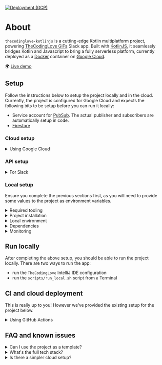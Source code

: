 [![Deployment (GCP)](https://github.com/gchristov/thecodinglove-kotlinjs/actions/workflows/deploy_gcp.yml/badge.svg)](https://github.com/gchristov/thecodinglove-kotlinjs/actions/workflows/deploy_gcp.yml)

# About

`thecodinglove-kotlinjs` is a cutting-edge Kotlin multiplatform project, powering [TheCodingLove GIFs](https://slack.com/apps/AFNEWBNFN) Slack app. Built with [KotlinJS](https://kotlinlang.org/docs/js-overview.html), it seamlessly bridges Kotlin and Javascript to bring a fully serverless platform, currently deployed as a [Docker](https://www.docker.com/) container on [Google Cloud](https://cloud.google.com/run).

🌍 [Live demo](https://thecodinglove.crowdstandout.com)

## Setup

Follow the instructions below to setup the project locally and in the cloud. Currently, the project is configured for Google Cloud and expects the following bits to be setup before you can run it locally:
- Service account for [PubSub](https://cloud.google.com/pubsub). The actual publisher and subscribers are automatically setup in code.
- [Firestore](https://firebase.google.com/docs/firestore)

### Cloud setup

<details>
  <summary>Using Google Cloud</summary>

1. Create a new Google Cloud project
2. Enable the following APIs:
   - `Cloud Pub/Sub API`, used for communication between services
   - `Cloud Firestore API`, used for data storage
3. Setup Firestore:
   - Create a new Firestore database in Google Cloud
   - Navigate to your Firestore database -> Security rules
   - Click `Enable Firebase` to allow editing of the rules. This will add two service accounts to your project:
      - `firebase-adminsdk-5-random-chars@projectname.iam.gserviceaccount.com` - provides credentials for the Firebase Admin SDK. We will use this account's API key in the code so you can rename it to something clearer, like `App backend`
      - `firebase-service-account@firebase-sa-management.iam.gserviceaccount.com` - manages and links Firebase services to Google Cloud projects
   - Navigate to your project in Firebase -> Firebase Database -> Rules and paste the following setup
   ```
   rules_version = '2';
   service cloud.firestore {
      match /databases/{database}/documents {
         match /{document=**} {
            // The backend uses the Firebase Admin SDK, so external access is disabled  
            allow read, write: if false;
         }
      }
   }
   ```
4. Navigate to IAM and admin and give your `firebase-adminsdk` account the following additional roles
   - `Pub/Sub Admin`, for managing the PubSub subscriptions
5. Create a new API key for your `firebase-adminsdk` service account and save it locally.
</details>

### API setup

<details>
  <summary>For Slack</summary>

The project powers an [existing Slack app](https://slack.com/apps/AFNEWBNFN), so you'll need one in order to run it. 

1. Create a new Slack app
2. You will need an SSH tunnel to your localhost for Slack. You can use [serveo.net](http://serveo.net) for free and configure it with this command `ssh -R YOUR_DOMAIN.serveo.net:80:localhost:3000 serveo.net`.
3. Point the following Slack features to the relevant project APIs that know how to respond to them using the url you used for [serveo.net](http://serveo.net):
   - [Slash commands](https://api.slack.com/slash-commands) -> `YOUR_DOMAIN.serveo.net/api/slack/slash`
   - [OAuth](https://api.slack.com/authentication/oauth-v2) -> `YOUR_DOMAIN.serveo.net/api/slack/auth`
   - [Events](http://api.slack.com/events-api) -> `YOUR_DOMAIN.serveo.net/api/slack/event`
   - [Interactivity](https://api.slack.com/messaging/interactivity) -> `YOUR_DOMAIN.serveo.net/api/slack/interactivity`
4. Note down your Slack Client ID, Secret and Signing Secret
</details>

### Local setup

Ensure you complete the previous sections first, as you will need to provide some values to the project as environment variables.

<details>
  <summary>Required tooling</summary>

1. [Install Docker Desktop](https://docs.docker.com/get-started/) and start it up. No additional configuration is required as the project sets up its own image and cleans up the containers after each run
2. [Install IntelliJ](https://www.jetbrains.com/help/idea/installation-guide.html). This project has been tested with `IntelliJ IDEA 2023.2.5`
</details>

<details>
  <summary>Project installation</summary>

Just clone the repository and open the project with IntelliJ. That's it!
</details>

<details>
  <summary>Local environment</summary>

1. Create a `local.properties` file at the root of the project with the following contents
```
SLACK_SIGNING_SECRET=YOUR_SLACK_SIGNING_SECRET
SLACK_REQUEST_VERIFICATION_ENABLED=true|false
SLACK_CLIENT_ID=YOUR_SLACK_CLIENT_ID
SLACK_CLIENT_SECRET=YOUR_SLACK_CLIENT_SECRET
SLACK_INTERACTIVITY_PUBSUB_TOPIC=TOPIC_NAME
SLACK_SLASH_COMMAND_PUBSUB_TOPIC=TOPIC_NAME
SLACK_MONITORING_URL=YOUR_SLACK_MONITORING_URL
APP_LOG_LEVEL=debug|verbose|error|info
APP_NETWORK_HTML_LOG_LEVEL=all|info|none
APP_NETWORK_JSON_LOG_LEVEL=all|info|none
APP_PUBLIC_URL=YOUR_PUBLIC_APP_URL
SEARCH_PRELOAD_PUBSUB_TOPIC=TOPIC_NAME
```
2. Create a `local-credentials-gcp.json` file at the root of the project with the contents of a new JSON API key for the `firebase-adminsdk` service account you created previously.
</details>

<details>
  <summary>Dependencies</summary>

Dependencies are automatically pulled when the project is ran. Updating dependency versions requires `./gradlew kotlinUpgradeYarnLock` to be executed manually in order for the lock file to be updated.
</details>

<details>
  <summary>Monitoring</summary>

The project is configured to report all `Throwable`s to a Slack channel specified via the `SLACK_MONITORING_URL` environment variable. This is mainly used for stability monitoring.
</details>

## Run locally

After completing the above setup, you should be able to run the project locally. There are two ways to run the app:
- run the `TheCodingLove` IntelliJ IDE configuration
- run the `scripts/run_local.sh` script from a Terminal

## CI and cloud deployment

This is really up to you! However we've provided the existing setup for the project below.

<details>
  <summary>Using GitHub Actions</summary>

The project is configured to build with [GitHub Actions](https://github.com/features/actions). Checkout the `.github` folder for the workflows. Follow these steps to configure the CI environment:

1. Enable the following additional APIs on your Google Cloud project
   - `Cloud Run API`, used to run the final Docker container
   - `Artifact Registry API`, used to store the final Docker container
2. Create Service Account with these permissions for CI deployment
   - `Service Account User`
   - `Artifact Registry Administrator`
   - `Cloud Run Admin`
3. Each of the variables defined in `local.properties` should be exposed as [GitHub encrypted secrets](https://docs.github.com/actions/automating-your-workflow-with-github-actions/creating-and-using-encrypted-secrets) using the same keys.
3. Add an additional `GCP_SA_KEY_DEPLOY` GitHub encrypted secret, containing the raw JSON API key for the CI deployment service account
4. Add an additional `GCP_SA_KEY_APP` GitHub encrypted secret, containing the raw JSON API key for the `firebase-adminsdk` service account

Once this is setup, for this project:
- opening pull requests against the repo triggers build and test checks
- merging pull requests to the main branch deploys the changes to Google Cloud;
</details>

## FAQ and known issues

<details>
  <summary>Can I use the project as a template?</summary>

Sure! Just don't forget to ⭐️ the repo!
</details>

<details>
  <summary>What's the full tech stack?</summary>

- [KotlinJS](https://kotlinlang.org/docs/js-overview.html) - NodeJS transpiling
- [PubSub](https://cloud.google.com/pubsub) - event-driven messaging
- [Firestore](https://firebase.google.com/docs/firestore) - NoSQL database
- [Docker](https://www.docker.com/) - containerised deployment
- [Cloud Run](https://cloud.google.com/run) - serverless deployment of containers
- [GitHub Actions](https://github.com/features/actions) - CI automation
</details>

<details>
  <summary>Is there a simpler cloud setup?</summary>

There will be soon as we're planning to use Terraform to automate the outlined steps below.
</details>